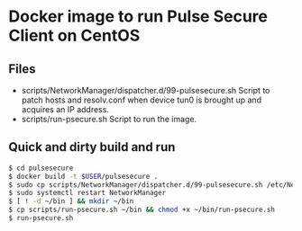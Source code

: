 # Docker image to run Pulse Secure Client on CentOS



## Files 

- scripts/NetworkManager/dispatcher.d/99-pulsesecure.sh
Script to patch hosts and resolv.conf when device tun0 is brought up
and acquires an IP address.
- scripts/run-psecure.sh
Script to run the image.

## Quick and dirty build and run

```sh
$ cd pulsesecure
$ docker build -t $USER/pulsesecure .
$ sudo cp scripts/NetworkManager/dispatcher.d/99-pulsesecure.sh /etc/NetworkManager/dispatcher.d/
$ sudo systemctl restart NetworkManager
$ [ ! -d ~/bin ] && mkdir ~/bin
$ cp scripts/run-psecure.sh ~/bin && chmod +x ~/bin/run-psecure.sh
$ run-psecure.sh
```

